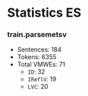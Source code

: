 Statistics ES
=============

### train.parsemetsv
* Sentences: 184
* Tokens: 6355
* Total VMWEs: 71
  * `ID`: 32
  * `IReflV`: 19
  * `LVC`: 20

